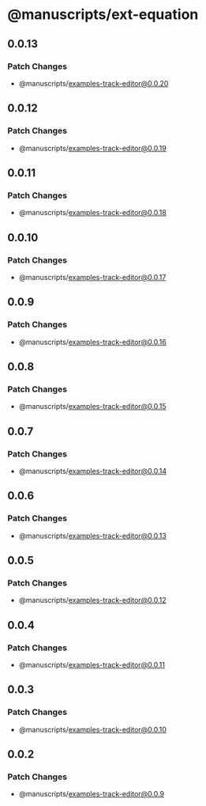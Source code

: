 # @manuscripts/ext-equation

## 0.0.13

### Patch Changes

- @manuscripts/examples-track-editor@0.0.20

## 0.0.12

### Patch Changes

- @manuscripts/examples-track-editor@0.0.19

## 0.0.11

### Patch Changes

- @manuscripts/examples-track-editor@0.0.18

## 0.0.10

### Patch Changes

- @manuscripts/examples-track-editor@0.0.17

## 0.0.9

### Patch Changes

- @manuscripts/examples-track-editor@0.0.16

## 0.0.8

### Patch Changes

- @manuscripts/examples-track-editor@0.0.15

## 0.0.7

### Patch Changes

- @manuscripts/examples-track-editor@0.0.14

## 0.0.6

### Patch Changes

- @manuscripts/examples-track-editor@0.0.13

## 0.0.5

### Patch Changes

- @manuscripts/examples-track-editor@0.0.12

## 0.0.4

### Patch Changes

- @manuscripts/examples-track-editor@0.0.11

## 0.0.3

### Patch Changes

- @manuscripts/examples-track-editor@0.0.10

## 0.0.2

### Patch Changes

- @manuscripts/examples-track-editor@0.0.9
